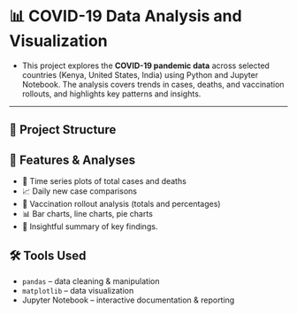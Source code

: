 # 📊 COVID-19 Data Analysis and Visualization
- This project explores the **COVID-19 pandemic data** across selected countries (Kenya, United States, India) using Python and Jupyter Notebook. The analysis covers trends in cases, deaths, and vaccination rollouts, and highlights key patterns and insights.
---
## 📁 Project Structure

## 🚀 Features & Analyses
- 📅 Time series plots of total cases and deaths
- 📈 Daily new case comparisons
- 💉 Vaccination rollout analysis (totals and percentages)
- 📊 Bar charts, line charts, pie charts
- 🧠 Insightful summary of key findings.
  
## 🛠️ Tools Used
- `pandas` – data cleaning & manipulation  
- `matplotlib` – data visualization   
- Jupyter Notebook – interactive documentation & reporting

